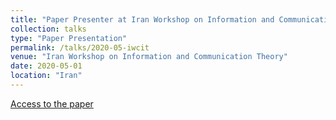 ```yaml
---
title: "Paper Presenter at Iran Workshop on Information and Communication Theory (IWCIT)"
collection: talks
type: "Paper Presentation"
permalink: /talks/2020-05-iwcit
venue: "Iran Workshop on Information and Communication Theory"
date: 2020-05-01
location: "Iran"
---
```


[Access to the paper](https://ieeexplore.ieee.org/abstract/document/9163458)
